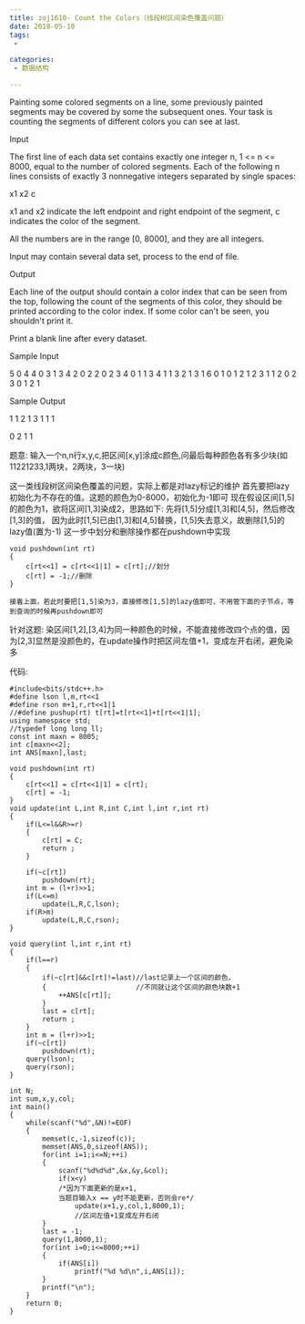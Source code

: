 ```yaml
---
title: zoj1610- Count the Colors（线段树区间染色覆盖问题）
date: 2018-05-10
tags:
 - 

categories:
 - 数据结构

---
```


Painting some colored segments on a line, some previously painted segments may be covered by some the subsequent ones.
Your task is counting the segments of different colors you can see at last.


Input


The first line of each data set contains exactly one integer n, 1 <= n <= 8000, equal to the number of colored segments.
Each of the following n lines consists of exactly 3 nonnegative integers separated by single spaces:

x1 x2 c

x1 and x2 indicate the left endpoint and right endpoint of the segment, c indicates the color of the segment.

All the numbers are in the range [0, 8000], and they are all integers.

Input may contain several data set, process to the end of file.



Output


Each line of the output should contain a color index that can be seen from the top, following the count of the segments of this color, they should be printed according to the color index.
If some color can't be seen, you shouldn't print it.

Print a blank line after every dataset.



Sample Input


5
0 4 4
0 3 1
3 4 2
0 2 2
0 2 3
4
0 1 1
3 4 1
1 3 2
1 3 1
6
0 1 0
1 2 1
2 3 1
1 2 0
2 3 0
1 2 1


Sample Output


1 1
2 1
3 1
1 1

0 2
1 1

题意: 输入一个n,n行x,y,c,把区间[x,y]涂成c颜色,问最后每种颜色各有多少块(如11221233,1两块，2两块，3一块)

这一类线段树区间染色覆盖的问题，实际上都是对lazy标记的维护
首先要把lazy初始化为不存在的值。这题的颜色为0-8000，初始化为-1即可
现在假设区间[1,5]的颜色为1，欲将区间[1,3]染成2，思路如下:
	先将[1,5]分成[1,3]和[4,5]，然后修改[1,3]的值，
因为此时[1,5]已由[1,3]和[4,5]替换，[1,5]失去意义，故删除[1,5]的lazy值(置为-1)
这一步中划分和删除操作都在pushdown中实现

```
void pushdown(int rt)
{
	c[rt<<1] = c[rt<<1|1] = c[rt];//划分
	c[rt] = -1;//删除
}
```
	接着上面，若此时要把[1,5]染为3，直接修改[1,5]的lazy值即可，不用管下面的子节点，等到查询的时候再pushdown即可

针对这题: 染区间[1,2],[3,4]为同一种颜色的时候，不能直接修改四个点的值，因为[2,3]显然是没颜色的，在update操作时把区间左值+1，变成左开右闭，避免染多

代码:

```
#include<bits/stdc++.h>
#define lson l,m,rt<<1
#define rson m+1,r,rt<<1|1
//#define pushup(rt) t[rt]=t[rt<<1]+t[rt<<1|1];
using namespace std;
//typedef long long ll;
const int maxn = 8005;
int c[maxn<<2];
int ANS[maxn],last;

void pushdown(int rt)
{
	c[rt<<1] = c[rt<<1|1] = c[rt];
	c[rt] = -1;
}
void update(int L,int R,int C,int l,int r,int rt)
{
	if(L<=l&&R>=r)
	{
		c[rt] = C;
		return ;
	}

	if(~c[rt])
		pushdown(rt);
	int m = (l+r)>>1;
	if(L<=m)
		update(L,R,C,lson);
	if(R>m)
		update(L,R,C,rson);
}

void query(int l,int r,int rt)
{
	if(l==r)
	{
		if(~c[rt]&&c[rt]!=last)//last记录上一个区间的颜色，
		{                      //不同就让这个区间的颜色块数+1
			++ANS[c[rt]];
		}
		last = c[rt];
		return ;
	}
	int m = (l+r)>>1;
	if(~c[rt])
		pushdown(rt);
	query(lson);
	query(rson);
}

int N;
int sum,x,y,col;
int main()
{
	while(scanf("%d",&N)!=EOF)
	{
		memset(c,-1,sizeof(c));
		memset(ANS,0,sizeof(ANS));
		for(int i=1;i<=N;++i)
		{
			scanf("%d%d%d",&x,&y,&col);
			if(x<y)
			/*因为下面更新的是x+1,
			当题目输入x == y时不能更新，否则会re*/
				update(x+1,y,col,1,8000,1);
				//区间左值+1变成左开右闭
		}
		last = -1;
		query(1,8000,1);
		for(int i=0;i<=8000;++i)
		{
			if(ANS[i])
				printf("%d %d\n",i,ANS[i]);
		}
		printf("\n");
	}
	return 0;
}
```
